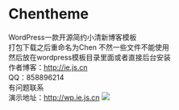 # Chentheme
WordPress一款开源简约小清新博客模板<br/>
打包下载之后重命名为Chen  不然一些文件不能使用<br/>
然后放在wordpress模板目录里面或者直接后台安装<br/>
作者博客：http://ie.js.cn    <br/>
QQ：858896214<br/>
有问题联系<br/>
演示地址：http://wp.ie.js.cn
<img src = 'https://ftp.bmp.ovh/imgs/2021/05/bc1613e5f37eb1a8.png' />
